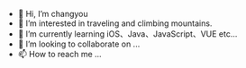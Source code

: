 - 👋 Hi, I’m changyou
- 👀 I’m interested in traveling and climbing mountains.
- 🌱 I’m currently learning iOS、Java、JavaScript、VUE etc...
- 💞️ I’m looking to collaborate on ...
- 📫 How to reach me ...

<!---
ichangyou/ichangyou is a ✨ special ✨ repository because its `README.md` (this file) appears on your GitHub profile.
You can click the Preview link to take a look at your changes.
--->
